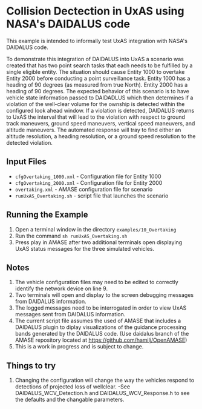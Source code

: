 #	Collision Dectection in UxAS using NASA's DAIDALUS code

This example is intended to informally test UxAS integration with NASA's DAIDALUS code.

To demonstrate this integration of DAIDALUS into UxAS a scenario was created that has two point search tasks that each needs to be fulfilled by a single eligible entity.  The situation should cause Entity 1000 to overtake Entity 2000 before conducting a point surveillance task.  Entity 1000 has a heading of 90 degrees (as measured from true North).  Entity 2000 has a heading of 90 degrees.  The expected behavior of this scenario is to have vehicle state information passed to DAIDADLUS which then determines if a violation of the well-clear volume for the ownship is detected within the configured look ahead window.  If a violation is detected, DAIDALUS returns to UxAS the interval that will lead to the violation with respect to ground track maneuvers, ground speed maneuvers, vertical speed maneuvers, and altitude maneuvers.  The automated response will tray to find either an altitude resolution, a heading resolution, or a ground speed resolution to the detected violation.

## Input Files
* `cfgOvertaking_1000.xml` - Configuration file for Entity 1000
* `cfgOvertaking_2000.xml` - Configuration file for Entity 2000
* `overtaking.xml` - AMASE configuration file for scenario
* `runUxAS_Overtaking.sh` - script file that launches the scenario

## Running the Example
1. Open a terminal window in the directory `examples/10_Overtaking`
2. Run the command `sh runUxAS_Overtaking.sh`
3. Press play in AMASE after two additional terminals open displaying UxAS status messages for the three simulated vehicles.

## Notes
1. The vehicle configuration files may need to be edited to correctly identify the network device on line 9.
2. Two terminals will open and display to the screen debugging messages from DAIDALUS information.
3. The logged messages need to be interrogated in order to view UxAS messages sent from DAIDALUS information.
4. The current script file assumes the used of AMASE that includes a DAIDALUS plugin to diplay visualizations of the guidance processing bands generated by the DAIDALUS code.
	(Use daidalus branch of the AMASE repository located at https://github.com/hamilj/OpenAMASE)
5. This is a work in progress and is subject to change.

## Things to try
1. Changing the configuration will change the way the vehicles respond to detections of projected loss of wellclear.
	-See DAIDALUS_WCV_Detection.h and DAIDALUS_WCV_Response.h to see the defaults and the changable parameters.
